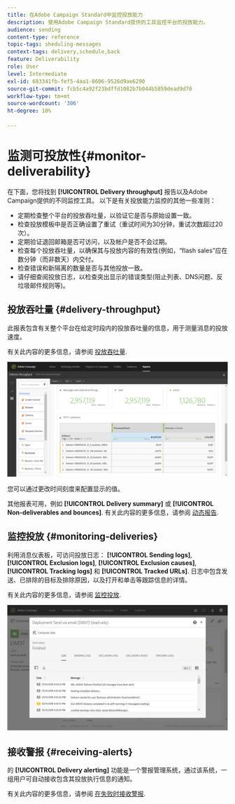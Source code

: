 ```yaml
---
title: 在Adobe Campaign Standard中监控投放能力
description: 使用Adobe Campaign Standard提供的工具监控平台的投放能力。
audience: sending
content-type: reference
topic-tags: sheduling-messages
context-tags: delivery,schedule,back
feature: Deliverability
role: User
level: Intermediate
exl-id: 683341fb-fef5-4aa1-8606-9526d9ae6290
source-git-commit: fcb5c4a92f23bdffd1082b7b044b5859dead9d70
workflow-type: tm+mt
source-wordcount: '306'
ht-degree: 10%

---
```


# 监测可投放性{#monitor-deliverability}

在下面，您将找到 **[!UICONTROL Delivery throughput]** 报告以及Adobe Campaign提供的不同监控工具。 以下是有关投放能力监控的其他一些准则：
* 定期检查整个平台的投放吞吐量，以验证它是否与原始设置一致。
* 检查投放模板中是否正确设置了重试（重试时间为30分钟，重试次数超过20次）。
* 定期验证退回邮箱是否可访问，以及帐户是否不会过期。
* 检查每个投放吞吐量，以确保其与投放内容的有效性(例如，“flash sales”应在数分钟（而非数天）内交付。
* 检查错误和新隔离的数量是否与其他投放一致。
* 请仔细查阅投放日志，以检查突出显示的错误类型(阻止列表、DNS问题、反垃圾邮件规则等)。

## 投放吞吐量 {#delivery-throughput}

此报表包含有关整个平台在给定时段内的投放吞吐量的信息，用于测量消息的投放速度。

有关此内容的更多信息，请参阅 [投放吞吐量](../../reporting/using/delivery-throughput.md).

![](assets/delivery_reports_1.png)

您可以通过更改时间刻度来配置显示的值。

其他报表可用，例如 **[!UICONTROL Delivery summary]** 或 **[!UICONTROL Non-deliverables and bounces]**. 有关此内容的更多信息，请参阅 [动态报告](../../reporting/using/about-dynamic-reports.md).

## 监控投放 {#monitoring-deliveries}

利用消息仪表板，可访问投放日志： **[!UICONTROL Sending logs]**, **[!UICONTROL Exclusion logs]**, **[!UICONTROL Exclusion causes]**, **[!UICONTROL Tracking logs]** 和 **[!UICONTROL Tracked URLs]**. 日志中包含发送、已排除的目标及排除原因，以及打开和单击等跟踪信息的详情。

有关此内容的更多信息，请参阅 [监控投放](../../sending/using/monitoring-a-delivery.md).

![](assets/sending_delivery1.png)

## 接收警报 {#receiving-alerts}

的 **[!UICONTROL Delivery alerting]** 功能是一个警报管理系统，通过该系统，一组用户可自动接收包含其投放执行信息的通知。

有关此内容的更多信息，请参阅 [在失败时接收警报](../../sending/using/receiving-alerts-when-failures-happen.md).

<!--## External tools (#external-tools)

### Signal Spam {#signal-spam}

Signal Spam is a French service which offers anonymized feedback loop reporting for French ISPs (Orange, SFR).

This service allows you to follow the reputation of the French ISPs and track customers' activity evolution.

Signal Spam also provides direct complaints that end users log through a dedicated interface. Those complaints are then quarantined from the email address database.

### 250ok {#solution-250ok}

250ok is a monitoring solution which provides IP and domain denylists, as well as reputation indicators.

The information provided is real-time, which allows for a pro-active assistance. 250ok a complementary solution to the Adobe deliverability internal tools.-->
